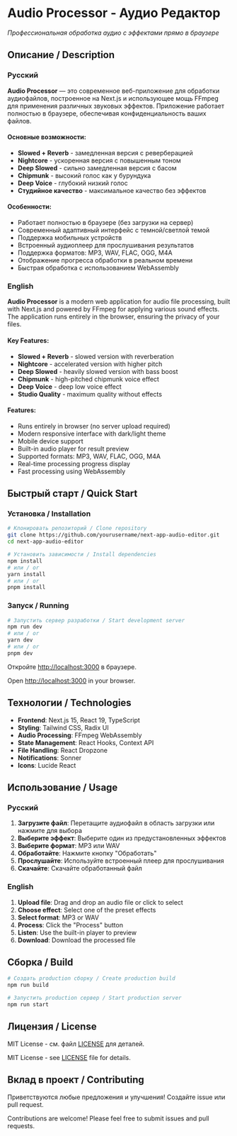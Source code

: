 # Audio Processor - Аудио Редактор

_Профессиональная обработка аудио с эффектами прямо в браузере_

## Описание / Description

### Русский

**Audio Processor** — это современное веб-приложение для обработки аудиофайлов, построенное на Next.js и использующее мощь FFmpeg для применения различных звуковых эффектов. Приложение работает полностью в браузере, обеспечивая конфиденциальность ваших файлов.

#### Основные возможности:

- **Slowed + Reverb** - замедленная версия с реверберацией
- **Nightcore** - ускоренная версия с повышенным тоном
- **Deep Slowed** - сильно замедленная версия с басом
- **Chipmunk** - высокий голос как у бурундука
- **Deep Voice** - глубокий низкий голос
- **Студийное качество** - максимальное качество без эффектов

#### Особенности:

- Работает полностью в браузере (без загрузки на сервер)
- Современный адаптивный интерфейс с темной/светлой темой
- Поддержка мобильных устройств
- Встроенный аудиоплеер для прослушивания результатов
- Поддержка форматов: MP3, WAV, FLAC, OGG, M4A
- Отображение прогресса обработки в реальном времени
- Быстрая обработка с использованием WebAssembly

### English

**Audio Processor** is a modern web application for audio file processing, built with Next.js and powered by FFmpeg for applying various sound effects. The application runs entirely in the browser, ensuring the privacy of your files.

#### Key Features:

- **Slowed + Reverb** - slowed version with reverberation
- **Nightcore** - accelerated version with higher pitch
- **Deep Slowed** - heavily slowed version with bass boost
- **Chipmunk** - high-pitched chipmunk voice effect
- **Deep Voice** - deep low voice effect
- **Studio Quality** - maximum quality without effects

#### Features:

- Runs entirely in browser (no server upload required)
- Modern responsive interface with dark/light theme
- Mobile device support
- Built-in audio player for result preview
- Supported formats: MP3, WAV, FLAC, OGG, M4A
- Real-time processing progress display
- Fast processing using WebAssembly

## Быстрый старт / Quick Start

### Установка / Installation

```bash
# Клонировать репозиторий / Clone repository
git clone https://github.com/yourusername/next-app-audio-editor.git
cd next-app-audio-editor

# Установить зависимости / Install dependencies
npm install
# или / or
yarn install
# или / or
pnpm install
```

### Запуск / Running

```bash
# Запустить сервер разработки / Start development server
npm run dev
# или / or
yarn dev
# или / or
pnpm dev
```

Откройте [http://localhost:3000](http://localhost:3000) в браузере.

Open [http://localhost:3000](http://localhost:3000) in your browser.

## Технологии / Technologies

- **Frontend**: Next.js 15, React 19, TypeScript
- **Styling**: Tailwind CSS, Radix UI
- **Audio Processing**: FFmpeg WebAssembly
- **State Management**: React Hooks, Context API
- **File Handling**: React Dropzone
- **Notifications**: Sonner
- **Icons**: Lucide React

## Использование / Usage

### Русский

1. **Загрузите файл**: Перетащите аудиофайл в область загрузки или нажмите для выбора
2. **Выберите эффект**: Выберите один из предустановленных эффектов
3. **Выберите формат**: MP3 или WAV
4. **Обработайте**: Нажмите кнопку "Обработать"
5. **Прослушайте**: Используйте встроенный плеер для прослушивания
6. **Скачайте**: Скачайте обработанный файл

### English

1. **Upload file**: Drag and drop an audio file or click to select
2. **Choose effect**: Select one of the preset effects
3. **Select format**: MP3 or WAV
4. **Process**: Click the "Process" button
5. **Listen**: Use the built-in player to preview
6. **Download**: Download the processed file

## Сборка / Build

```bash
# Создать production сборку / Create production build
npm run build

# Запустить production сервер / Start production server
npm run start
```

## Лицензия / License

MIT License - см. файл [LICENSE](LICENSE) для деталей.

MIT License - see [LICENSE](LICENSE) file for details.

## Вклад в проект / Contributing

Приветствуются любые предложения и улучшения! Создайте issue или pull request.

Contributions are welcome! Please feel free to submit issues and pull requests.
